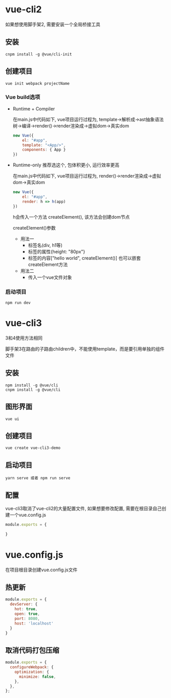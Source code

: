 # vue-cli2

如果想使用脚手架2, 需要安装一个全局桥接工具

## 安装

```
cnpm install -g @vue/cli-init
```

## 创建项目

```shell
vue init webpack projectName
```

### Vue build选项

- Runtime + Compiler  

  在main.js中代码如下, vue项目运行过程为, template->解析成->ast抽象语法树->编译->render()->render渲染成->虚拟dom->真实dom

  ```js
  new Vue({
      el: "#app",
      template: "<App/>",
      components: { App }
  })
  ```

- Runtime-only   推荐选这个, 包体积更小, 运行效率更高

  在main.js中代码如下, vue项目运行过程为, render()->render渲染成->虚拟dom->真实dom

  ```js
  new Vue({
      el: "#app",
      render: h => h(app)
  })
  ```

  h会传入一个方法 createElement(), 该方法会创建dom节点

  createElement()参数

  - 用法一
    - 标签名(div, h1等)
    - 标签的属性{height: "80px"}
    - 标签的内容["hello world", createElement()]  也可以嵌套createElement方法
  - 用法二
    - 传入一个vue文件对象

  

### 启动项目

```
npm run dev
```

# vue-cli3

3和4使用方法相同

脚手架3在路由的子路由children中，不能使用template，而是要引用单独的组件文件

## 安装

```shell
npm install -g @vue/cli
cnpm install -g @vue/cli
```

## 图形界面

```shell
vue ui
```

## 创建项目

```
vue create vue-cli3-demo
```

## 启动项目

```
yarn serve 或者 npm run serve
```

## 配置

vue-cli3取消了vue-cli2的大量配置文件, 如果想要修改配置, 需要在根目录自己创建一个vue.config.js

```js
module.exports = {
    
}
```

# vue.config.js

在项目根目录创建vue.config.js文件

## 热更新

```js
module.exports = {
  devServer: {
    hot: true,
    open: true,
    port: 8080,
    host: 'localhost'
  }
}
```

## 取消代码打包压缩

```js
module.exports = {
  configureWebpack: {
    optimization: {
      minimize: false,
    },
  },
};
```


